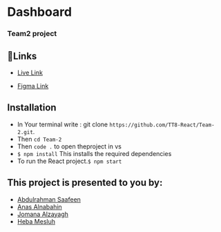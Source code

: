 # Dashboard 
### Team2 project
## 📌Links
- [Live Link](https://admin-dashboard-react-app-v2.netlify.app/)

- [Figma Link](https://www.figma.com/file/nEDFhVnanFFEYDAbM8Q0ZD/Admin-(Community)?node-id=0%3A1&t=28BFctEaIhynwF36-0)

## Installation
  - In Your terminal write :
    git clone `https://github.com/TT8-React/Team-2.git`.
  - Then `cd Team-2`
  - Then `code .` to open theproject in vs
  - `$ npm install` This installs the required dependencies
  - To run the React project.`$ npm start`  

## This project is presented to you by:
- [Abdulrahman Saafeen](https://github.com/Abood10s)
- [Anas Alnabahin](https://github.com/Anas-Alnabahin)
- [Jomana Alzayagh](https://github.com/Jomanahani)
- [Heba Mesluh](https://github.com/hebamesluh1)
